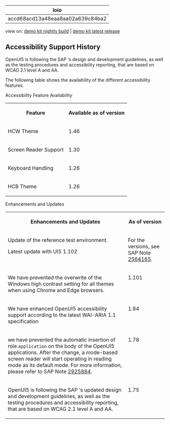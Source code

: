 <!-- loioaccd68acd13a48eaa8aa02a639c84ba2 -->

| loio |
| -----|
| accd68acd13a48eaa8aa02a639c84ba2 |

<div id="loio">

view on: [demo kit nightly build](https://openui5nightly.hana.ondemand.com/topic/accd68acd13a48eaa8aa02a639c84ba2) | [demo kit latest release](https://sdk.openui5.org/topic/accd68acd13a48eaa8aa02a639c84ba2)</div>

## Accessibility Support History

OpenUI5 is following the SAP ‘s design and development guidelines, as well as the testing procedures and accessibility reporting, that are based on WCAG 2.1 level A and AA.

The following table shows the availability of the different accessibility features.

<a name="loioaccd68acd13a48eaa8aa02a639c84ba2__table_idr_xwc_wbb"/>Accessibility Feature Availability


<table>
<tr>
<th valign="top">

Feature



</th>
<th valign="top">

Available as of version



</th>
</tr>
<tr>
<td valign="top">

HCW Theme



</td>
<td valign="top">

1.46



</td>
</tr>
<tr>
<td valign="top">

Screen Reader Support



</td>
<td valign="top">

1.30



</td>
</tr>
<tr>
<td valign="top">

Keyboard Handling



</td>
<td valign="top">

1.26



</td>
</tr>
<tr>
<td valign="top">

HCB Theme



</td>
<td valign="top">

1.26



</td>
</tr>
</table>

<a name="loioaccd68acd13a48eaa8aa02a639c84ba2__table_wr2_ksl_jtb"/>Enhancements and Updates


<table>
<tr>
<th valign="top">

Enhancements and Updates



</th>
<th valign="top">

As of version



</th>
</tr>
<tr>
<td valign="top">

Update of the reference test environment.

Latest update with UI5 1.102



</td>
<td valign="top">

For the versions, see SAP Note [2564165](https://launchpad.support.sap.com/#/notes/2564165).



</td>
</tr>
<tr>
<td valign="top">

We have prevented the overwrite of the Windows high contrast setting for all themes when using Chrome and Edge browsers.



</td>
<td valign="top">

1.101



</td>
</tr>
<tr>
<td valign="top">

We have enhanced OpenUI5 accessibility support according to the latest WAI-ARIA 1.1 specification



</td>
<td valign="top">

1.84



</td>
</tr>
<tr>
<td valign="top">

we have prevented the automatic insertion of role `application` on the body of the OpenUI5 applications. After the change, a mode-based screen reader will start operating in reading mode as its default mode. For more information, please refer to SAP Note [2925884](https://launchpad.support.sap.com/#/notes/2925884).



</td>
<td valign="top">

1.78



</td>
</tr>
<tr>
<td valign="top">

 OpenUI5 is following the SAP ‘s updated design and development guidelines, as well as the testing procedures and accessibility reporting, that are based on WCAG 2.1 level A and AA.



</td>
<td valign="top">

1.75



</td>
</tr>
</table>

